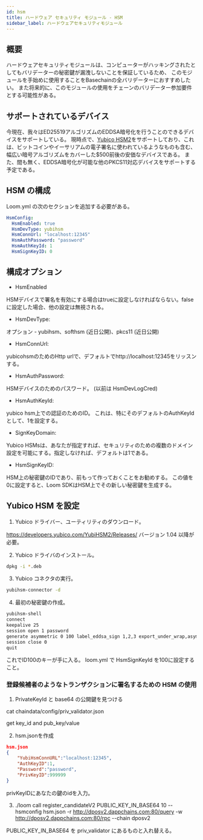 ```yaml
---
id: hsm
title: ハードウェア セキュリティ モジュール - HSM
sidebar_label: ハードウェアセキュリティモジュール
---
```

## 概要

ハードウェアセキュリティモジュールは、コンピューターがハッキングされたとしてもバリデーターの秘密鍵が漏洩しないことを保証しているため、 このモジュールを手始めに使用することをBasechainの全バリデーターにおすすめしたい。 また将来的に、このモジュールの使用をチェーンのバリデーター参加要件とする可能性がある。

## サポートされているデバイス

今現在、我々はED25519アルゴリズムのEDDSA暗号化を行うことのできるデバイスをサポートしている。 現時点で、[Yubico HSM2](https://www.yubico.com/products/yubihsm/)をサポートしており、これは、ビットコインやイーサリアムの電子署名に使われているようなものも含む、幅広い暗号アルゴリズムをカバーした$500前後の安価なデバイスである。 また、間も無く、EDDSA暗号化が可能な他のPKCS11対応デバイスをサポートする予定である。

## HSM の構成

Loom.yml の次のセクションを追加する必要がある。

```yaml
HsmConfig:
  HsmEnabled: true
  HsmDevType: yubihsm
  HsmConnUrl: "localhost:12345"
  HsmAuthPassword: "password"
  HsmAuthKeyId: 1
  HsmSignKeyID: 0
```

## 構成オプション

* HsmEnabled

HSMデバイスで署名を有効にする場合はtrueに設定しなければならない。falseに設定した場合、他の設定は無視される。

* HsmDevType: 

オプション - yubihsm、softhsm (近日公開)、pkcs11 (近日公開)

* HsmConnUrl:

yubicohsmのためのHttp urlで、デフォルトでhttp://localhost:12345をリッスンする。

* HsmAuthPassword: 

HSMデバイスのためのパスワード。 (以前は HsmDevLogCred)

* HsmAuthKeyId:

yubico hsm上での認証のためのID。 これは、特にそのデフォルトのAuthKeyIdとして、1を設定する。

* SignKeyDomain:

Yubico HSMsは、あなたが指定すれば、セキュリティのための複数のドメイン設定を可能にする。指定しなければ、デフォルトは1である。

* HsmSignKeyID:

HSM上の秘密鍵のIDであり、前もって作っておくことをお勧めする。 この値を0に設定すると、Loom SDKはHSM上でその新しい秘密鍵を生成する。

## Yubico HSM を設定

1. Yubico ドライバー、ユーティリティのダウンロード。

<https://developers.yubico.com/YubiHSM2/Releases/> バージョン 1.04 以降が必要。

2. Yubico ドライバのインストール。 

```bash
dpkg -i *.deb 
```

3. Yubico コネクタの実行。

```bash
yubihsm-connector -d 
```

4. 最初の秘密鍵の作成。

```bash
yubihsm-shell
connect
keepalive 25
session open 1 password
generate asymmetric 0 100 label_eddsa_sign 1,2,3 export_under_wrap,asymmetric_sign_eddsa ed25519
session close 0
quit
```

これでID100のキーが手に入る。 loom.yml で HsmSignKeyId を100に設定すること。

### 登録候補者のようなトランザクションに署名するための HSM の使用

1. PrivateKeyId と base64 の公開鍵を見つける

cat chaindata/config/priv_validator.json

get key_id and pub_key/value

2. hsm.jsonを作成

```json
hsm.json
{
    "YubiHsmConnURL":"localhost:12345",
    "AuthKeyID":1,
    "Password":"password",
    "PrivKeyID":999999 
}
```

privKeyIDにあなたの鍵のidを入力。

3. ./loom call register_candidateV2 PUBLIC_KEY_IN_BASE64 10 --hsmconfig hsm.json -r http://dposv2.dappchains.com:80/query -w http://dposv2.dappchains.com:80/rpc --chain dposv2

PUBLIC_KEY_IN_BASE64 を priv_validator にあるものと入れ替える。